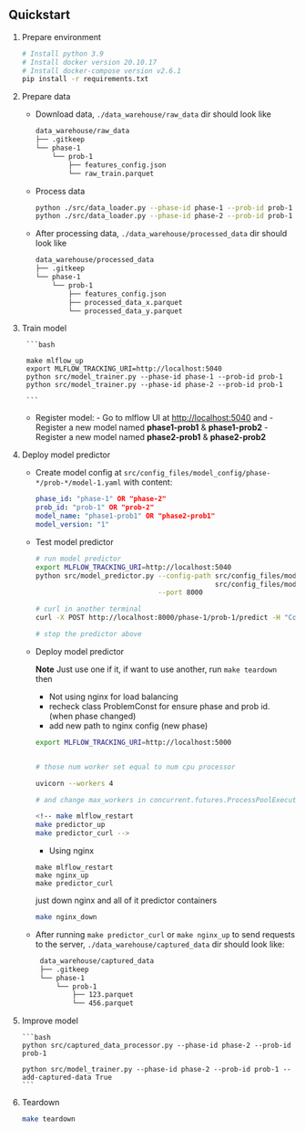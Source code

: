 ## Quickstart

1.  Prepare environment

    ```bash
    # Install python 3.9
    # Install docker version 20.10.17
    # Install docker-compose version v2.6.1
    pip install -r requirements.txt
    ```

2.  Prepare data

    -   Download data, `./data_warehouse/raw_data` dir should look like

        ```bash
        data_warehouse/raw_data
        ├── .gitkeep
        └── phase-1
            └── prob-1
                ├── features_config.json
                └── raw_train.parquet
        ```

    -   Process data

        ```bash
        python ./src/data_loader.py --phase-id phase-1 --prob-id prob-1
        python ./src/data_loader.py --phase-id phase-2 --prob-id prob-1
        ```

    -   After processing data, `./data_warehouse/processed_data` dir should look like

        ```bash
        data_warehouse/processed_data
        ├── .gitkeep
        └── phase-1
            └── prob-1
                ├── features_config.json
                ├── processed_data_x.parquet
                └── processed_data_y.parquet
        ```

3. Train model

        ```bash

        make mlflow_up
        export MLFLOW_TRACKING_URI=http://localhost:5040
        python src/model_trainer.py --phase-id phase-1 --prob-id prob-1
        python src/model_trainer.py --phase-id phase-2 --prob-id prob-1 
        
        ```

    -   Register model: - Go to mlflow UI at <http://localhost:5040> and 
                        - Register a new model named **phase1-prob1** & **phase1-prob2**
                        - Register a new model named **phase2-prob1** & **phase2-prob2**

4.  Deploy model predictor

    -   Create model config at `src/config_files/model_config/phase-*/prob-*/model-1.yaml` with content: 

        ```yaml
        phase_id: "phase-1" OR "phase-2"
        prob_id: "prob-1" OR "prob-2"
        model_name: "phase1-prob1" OR "phase2-prob1"
        model_version: "1"
        ```
    -   Test model predictor

        ```bash
        # run model predictor
        export MLFLOW_TRACKING_URI=http://localhost:5040
        python src/model_predictor.py --config-path src/config_files/model_config/phase-1/prob-1/model-1.yaml \
                                                    src/config_files/model_config/phase-1/prob-2/model-1.yaml \
                                      --port 8000

        # curl in another terminal
        curl -X POST http://localhost:8000/phase-1/prob-1/predict -H "Content-Type: application/json" -d @data_warehouse/curl/phase-1/prob-1/payload-1.json

        # stop the predictor above
        ```

    -   Deploy model predictor
        
        **Note** Just use one if it, if want to use another, run ```make teardown``` then 
        - Not using nginx for load balancing
        - recheck class ProblemConst for ensure phase and prob id. (when phase changed)
        - add new path to nginx config (new phase)

        ```bash
        export MLFLOW_TRACKING_URI=http://localhost:5000


        # those num worker set equal to num cpu processor

        uvicorn --workers 4

        # and change max_workers in concurrent.futures.ProcessPoolExecutor() predict function equal to workers uvicorn

        ```

        ```bash
        <!-- make mlflow_restart
        make predictor_up
        make predictor_curl -->
        ```
        - Using nginx
        ```
        make mlflow_restart
        make nginx_up
        make predictor_curl
        ```
        just down nginx and all of it predictor containers
        ```bash
        make nginx_down
        ```

    -   After running `make predictor_curl` or `make nginx_up` to send requests to the server, `./data_warehouse/captured_data` dir should look like:

        ```bash
         data_warehouse/captured_data
         ├── .gitkeep
         └── phase-1
             └── prob-1
                 ├── 123.parquet
                 └── 456.parquet
        ```
5.  Improve model

        ```bash
        python src/captured_data_processor.py --phase-id phase-2 --prob-id prob-1

        python src/model_trainer.py --phase-id phase-2 --prob-id prob-1 --add-captured-data True
        ```
6.  Teardown

    ```bash
    make teardown
    ```